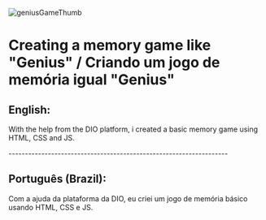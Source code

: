 ![geniusGameThumb](https://user-images.githubusercontent.com/75752123/115877378-c02b4480-a41d-11eb-8e64-ec9a34f246b5.jpg)
# Creating a memory game like "Genius" / Criando um jogo de memória igual "Genius"

<h2>English:</h2>
<p>
With the help from the DIO platform, i created a basic memory game using HTML, CSS and JS.
</p>
-------------------------------------------------------------------

<h2>Português (Brazil):</h2>
<p>
Com a ajuda da plataforma da DIO, eu criei um jogo de memória básico usando HTML, CSS e JS.
</p>